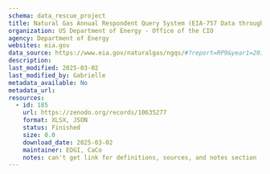 ```yaml
---
schema: data_rescue_project 
title: Natural Gas Annual Respondent Query System (EIA-757 Data through 2017)
organization: US Department of Energy - Office of the CIO
agency: Department of Energy
websites: eia.gov
data_source: https://www.eia.gov/naturalgas/ngqs/#?report=RP9&year1=2017&year2=2017&company=Name
description: 
last_modified: 2025-03-02
last_modified_by: Gabrielle
metadata_available: No
metadata_url: 
resources:
  - id: 185
    url: https://zenodo.org/records/10635277
    format: XLSX, JSON
    status: Finished
    size: 0.0
    download_date: 2025-03-02
    maintainer: EDGI, CaCo
    notes: can't get link for definitions, sources, and notes section
---
```

